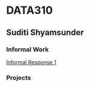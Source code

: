 # DATA310 

## Suditi Shyamsunder

### Informal Work 

[Informal Response 1](https://suditishyamsunder.github.io/DATA310/InformalResponse1)

### Projects
